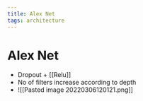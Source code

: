 ```yaml
---
title: Alex Net
tags: architecture
---
```


# Alex Net
- Dropout + [[Relu]]
- No of filters increase according to depth
- ![[Pasted image 20220306120121.png]]


























